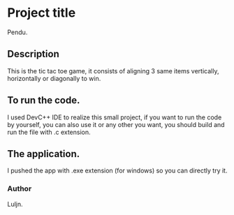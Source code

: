 # Project title

Pendu.

## Description

This is the tic tac toe game, it consists of aligning 3 same items vertically, horizontally or diagonally to win.

## To run the code.

I used DevC++ IDE to realize this small project, if you want to run the code by yourself, 
you can also use it or any other you want, you should build and run the file with .c extension. 

## The application.

I pushed the app with .exe extension (for windows) so you can directly try it.

### Author

Luljn.
